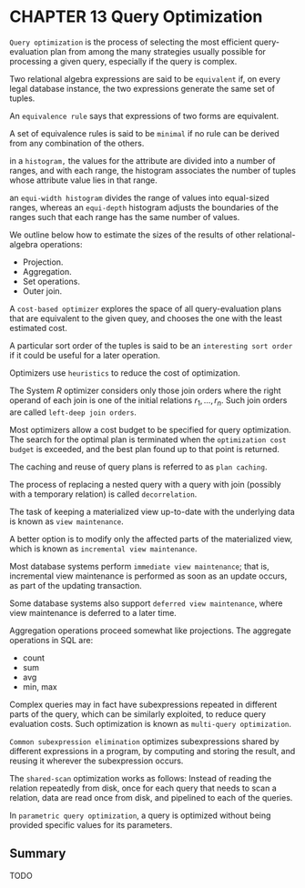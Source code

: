 # CHAPTER 13 Query Optimization



`Query optimization` is the process of selecting the most efficient query-evaluation plan from among the many strategies usually possible for processing a given query, especially if the query is complex.

Two relational algebra expressions are said to be `equivalent` if, on every legal database instance, the two expressions generate the same set of tuples.

An `equivalence rule` says that expressions of two forms are equivalent.

A set of equivalence rules is said to be `minimal` if no rule can be derived from any combination of the others.

in a `histogram,` the values for the attribute are divided into a number of ranges, and with each range, the histogram associates the number of tuples whose attribute value lies in that range.

an `equi-width histogram` divides the range of values into equal-sized ranges, whereas an `equi-depth` histogram adjusts the boundaries of the ranges such that each range has the same number of values.

We outline below how to estimate the sizes of the results of other relational-algebra operations:

- Projection.
- Aggregation.
- Set operations.
- Outer join.

A `cost-based optimizer` explores the space of all query-evaluation plans that are equivalent to the given quey, and chooses the one with the least estimated cost.

A particular sort order of the tuples is said to be an `interesting sort order` if it could be useful for a later operation.

Optimizers use `heuristics` to reduce the cost of optimization.

The System $R$ optimizer considers only those join orders where the right operand of each join is one of the initial relations $r_1, ..., r_n$. Such join orders are called `left-deep join orders`.

Most optimizers allow a cost budget to be specified for query optimization. The search for the optimal plan is terminated when the `optimization cost budget` is exceeded, and the best plan found up to that point is returned.

The caching and reuse of query plans is referred to as `plan caching`.

The process of replacing a nested query with a query with join (possibly with a temporary relation) is called `decorrelation`.

The task of keeping a materialized view up-to-date with the underlying data is known as `view maintenance`.

A better option is to modify only the affected parts of the materialized view, which is known as `incremental view maintenance`.

Most database systems perform `immediate view maintenance`; that is, incremental view maintenance is performed as soon as an update occurs, as part of the updating transaction.

Some database systems also support `deferred view maintenance`, where view maintenance is deferred to a later time.

Aggregation operations proceed somewhat like projections. The aggregate operations in SQL are:

- count
- sum
- avg
- min, max

Complex queries may in fact have subexpressions repeated in different parts of the query, which can be similarly exploited, to reduce query evaluation costs. Such optimization is known as `multi-query optimization`.

`Common subexpression elimination` optimizes subexpressions shared by different expressions in a program, by computing and storing the result, and reusing it wherever the subexpression occurs.

The `shared-scan` optimization works as follows: Instead of reading the relation repeatedly from disk, once for each query that needs to scan a relation, data are read once from disk, and pipelined to each of the queries.

In `parametric query optimization`, a query is optimized without being provided specific values for its parameters.



## Summary

TODO